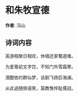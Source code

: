# 和朱牧宣德

**作者**: 冯山

## 诗词内容

英游相聚日相欢，休唱还家蜀道难。

为爱尊前文字饮，不知门外雪霜寒。

酒酣依约群仙梦，谈剧飞扬巨海澜。

从此追随频语笑，莫教憔悴耻儒冠。

